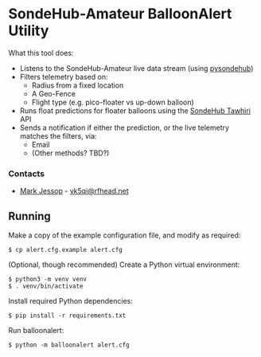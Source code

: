 # SondeHub-Amateur BalloonAlert Utility
What this tool does:
* Listens to the SondeHub-Amateur live data stream (using [pysondehub](https://github.com/projecthorus/pysondehub/))
* Filters telemetry based on:
  * Radius from a fixed location
  * A Geo-Fence
  * Flight type (e.g. pico-floater vs up-down balloon)
* Runs float predictions for floater balloons using the [SondeHub Tawhiri](https://github.com/projecthorus/tawhiri/) API
* Sends a notification if either the prediction, or the live telemetry matches the filters, via:
  * Email
  * (Other methods? TBD?)

### Contacts
* [Mark Jessop](https://github.com/darksidelemm) - vk5qi@rfhead.net

## Running
Make a copy of the example configuration file, and modify as required:
```shell
$ cp alert.cfg.example alert.cfg
```

(Optional, though recommended) Create a Python virtual environment:
```shell
$ python3 -m venv venv
$ . venv/bin/activate
```

Install required Python dependencies:
```shell
$ pip install -r requirements.txt
```

Run balloonalert:
```shell
$ python -m balloonalert alert.cfg
```